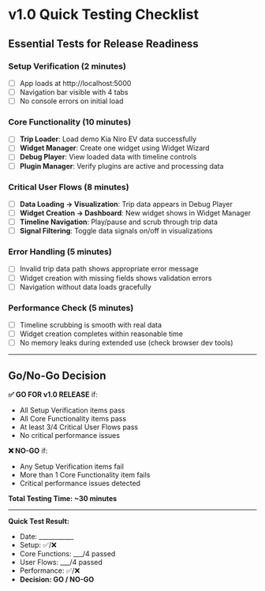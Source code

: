 # v1.0 Quick Testing Checklist
## Essential Tests for Release Readiness

### **Setup Verification** (2 minutes)
- [ ] App loads at http://localhost:5000
- [ ] Navigation bar visible with 4 tabs
- [ ] No console errors on initial load

### **Core Functionality** (10 minutes)
- [ ] **Trip Loader**: Load demo Kia Niro EV data successfully
- [ ] **Widget Manager**: Create one widget using Widget Wizard
- [ ] **Debug Player**: View loaded data with timeline controls
- [ ] **Plugin Manager**: Verify plugins are active and processing data

### **Critical User Flows** (8 minutes)
- [ ] **Data Loading → Visualization**: Trip data appears in Debug Player
- [ ] **Widget Creation → Dashboard**: New widget shows in Widget Manager
- [ ] **Timeline Navigation**: Play/pause and scrub through trip data
- [ ] **Signal Filtering**: Toggle data signals on/off in visualizations

### **Error Handling** (5 minutes)
- [ ] Invalid trip data path shows appropriate error message
- [ ] Widget creation with missing fields shows validation errors
- [ ] Navigation without data loads gracefully

### **Performance Check** (5 minutes)
- [ ] Timeline scrubbing is smooth with real data
- [ ] Widget creation completes within reasonable time
- [ ] No memory leaks during extended use (check browser dev tools)

---

## **Go/No-Go Decision**

**✅ GO FOR v1.0 RELEASE** if:
- All Setup Verification items pass
- All Core Functionality items pass
- At least 3/4 Critical User Flows pass
- No critical performance issues

**❌ NO-GO** if:
- Any Setup Verification items fail
- More than 1 Core Functionality item fails
- Critical performance issues detected

**Total Testing Time: ~30 minutes**

---

**Quick Test Result:**
- Date: ___________
- Setup: ✅/❌
- Core Functions: ___/4 passed
- User Flows: ___/4 passed  
- Performance: ✅/❌
- **Decision: GO / NO-GO**
